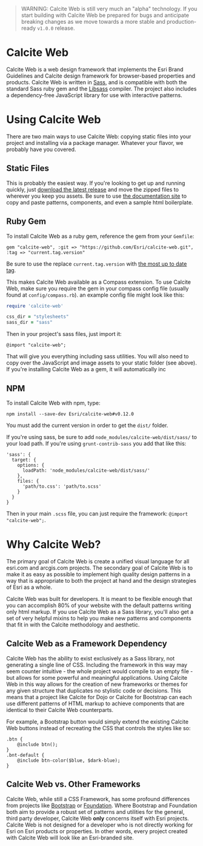 > WARNING: Calcite Web is still very much an "alpha" technology. If you start building with Calcite Web be prepared for bugs and anticipate breaking changes as we move towards a more stable and production-ready `v1.0.0` release.

# Calcite Web

Calcite Web is a web design framework that implements the Esri Brand Guidelines and Calcite design framework for browser-based properties and products. Calcite Web is written in [Sass](http://sass-lang.com/), and is compatible with both the standard Sass ruby gem and the [Libsass](http://libsass.org/) compiler. The project also includes a dependency-free JavaScript library for use with interactive patterns.

# Using Calcite Web

There are two main ways to use Calcite Web: copying static files into your project and installing via a package manager. Whatever your flavor, we probably have you covered.

## Static Files

This is probably the easiest way. If you're looking to get up and running quickly, just [download the latest release](https://github.com/esri/calcite-web/releases) and move the zipped files to wherever you keep you assets. Be sure to use [the documentation site](http://esri.github.io/calcite-web/) to copy and paste patterns, components, and even a sample html boilerplate.

## Ruby Gem

To install Calcite Web as a ruby gem, reference the gem from your `Gemfile`:

```
gem "calcite-web", :git => "https://github.com/Esri/calcite-web.git", :tag => "current.tag.version"
```

Be sure to use the replace `current.tag.version` with [the most up to date tag](https://github.com/Esri/calcite-web/releases).

This makes Calcite Web available as a Compass extension. To use Calcite Web, make sure you require the gem in your compass config file (usually found at `config/compass.rb`). an example config file might look like this:

```ruby
require 'calcite-web'

css_dir = "stylesheets"
sass_dir = "sass"
```

Then in your project's sass files, just import it:

```
@import "calcite-web";
```

That will give you everything including sass utilities. You will also need to copy over the JavaScript and image assets to your static folder (see above). If you're installing Calcite Web as a gem, it will automatically inc


## NPM

To install Calcite Web with npm, type:

```
npm install --save-dev Esri/calcite-web#v0.12.0
```

You must add the current version in order to get the `dist/` folder.

If you're using sass, be sure to add `node_modules/calcite-web/dist/sass/` to your load path. If you're using `grunt-contrib-sass` you add that like this:

```
'sass': {
  target: {
    options: {
      loadPath: 'node_modules/calcite-web/dist/sass/'
    },
    files: {
      'path/to.css': 'path/to.scss'
    }
  }
}
```

Then in your main `.scss` file, you can just require the framework: `@import "calcite-web";`.


# Why Calcite Web?

The primary goal of Calcite Web is create a unified visual language for all esri.com and arcgis.com projects. The secondary goal of Calcite Web is to make it as easy as possible to implement high quality design patterns in a way that is appropriate to both the project at hand and the design strategies of Esri as a whole.

Calcite Web was built for developers. It is meant to be flexible enough that you can accomplish 80% of your website with the default patterns writing only html markup. If you use Calcite Web as a Sass library, you'll also get a set of very helpful mixins to help you make new patterns and components that fit in with the Calcite methodology and aesthetic.

## Calcite Web as a Framework Dependency

Calcite Web has the ability to exist exclusively as a Sass library, not generating a single line of CSS. Including the framework in this way may seem counter intuitive - the whole project would compile to an empty file - but allows for some powerful and meaningful applications. Using Calcite Web in this way allows for the creation of new frameworks or themes for any given structure that duplicates no stylistic code or decisions. This means that a project like Calcite for Dojo or Calcite for Bootstrap can each use different patterns of HTML markup to achieve components that are identical to their Calcite Web counterparts.

For example, a Bootstrap button would simply extend the existing Calcite Web buttons instead of recreating the CSS that controls the styles like so:

```
.btn {
	@include btn();
}
.bnt-default {
	@include btn-color($blue, $dark-blue);
}
```

## Calcite Web vs. Other Frameworks

Calcite Web, while still a CSS Framework, has some profound  differences from projects like [Bootstrap](http://getbootstrap.com/) or [Foundation](http://foundation.zurb.com/). Where Bootstrap and Foundation both aim to provide a robust set of patterns and utilities for the general, third party developer, Calcite Web **only** concerns itself with Esri projects. Calcite Web is not designed for a developer who is not directly working for Esri on Esri products or properties. In other words, every project created with Calcite Web will look like an Esri-branded site.


